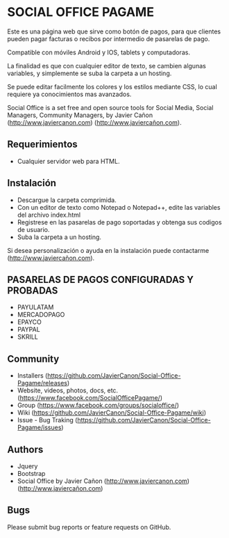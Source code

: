 ﻿# SOCIAL OFFICE PAGAME #

Este es una página web que sirve como botón de pagos, para que clientes pueden pagar facturas o recibos por intermedio de pasarelas de pago.

Compatible con móviles Android y IOS, tablets y computadoras.

La finalidad es que con cualquier editor de texto, se cambien algunas variables, y simplemente se suba la carpeta a un hosting.

Se puede editar facilmente los colores y los estilos mediante CSS, lo cual requiere ya conocimientos mas avanzados.

Social Office is a set free and open source tools for Social Media, Social Managers, Community Managers, by Javier Cañon (http://www.javiercanon.com) (http://www.javiercañon.com).

## Requerimientos ##

* Cualquier servidor web para HTML.


## Instalación ##

* Descargue la carpeta comprimida.
* Con un editor de texto como Notepad o Notepad++, edite las variables del archivo index.html
* Registrese en las pasarelas de pago soportadas y obtenga sus codigos de usuario.
* Suba la carpeta a un hosting.

Si desea personalización o ayuda en la instalación puede contactarme (http://www.javiercañon.com). 

## PASARELAS DE PAGOS CONFIGURADAS Y PROBADAS ##

* PAYULATAM
* MERCADOPAGO
* EPAYCO
* PAYPAL
* SKRILL

## Community ##

* Installers (https://github.com/JavierCanon/Social-Office-Pagame/releases)
* Website, videos, photos, docs, etc. (https://www.facebook.com/SocialOfficePagame/)
* Group (https://www.facebook.com/groups/socialoffice/)
* Wiki (https://github.com/JavierCanon/Social-Office-Pagame/wiki)
* Issue - Bug Traking (https://github.com/JavierCanon/Social-Office-Pagame/issues)



## Authors ##

* Jquery
* Bootstrap
* Social Office by Javier Cañon (http://www.javiercanon.com) (http://www.javiercañon.com)

## Bugs ##
Please submit bug reports or feature requests on GitHub.